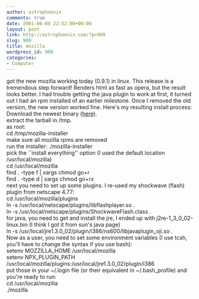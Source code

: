 ```yaml
---
author: astrophoenix
comments: true
date: 2001-06-08 22:52:00+00:00
layout: post
link: http://astrophoenix.com/?p=909
slug: 909
title: mozilla
wordpress_id: 909
categories:
- Computer
---
```


got the new mozilla working today (0.9.1) in linux. This release is a tremendous step forward! Renders html as fast as opera, but the result looks better.  I had trouble getting the java plugin to work at first, it turned out I had an rpm installed of an earlier milestone. Once I removed the old version, the new version worked fine.  Here's my resulting install process:  
Download the newest binary ([here](http://ftp.mozilla.org/pub/mozilla/releases/mozilla0.9.1/mozilla-i686-pc-linux-gnu-0.9.1-sea.tar.gz)).  
extract the tarball in /tmp.  
as root:  
cd /tmp/mozilla-installer  
make sure all mozilla rpms are removed  
run the installer: ./mozilla-installer  
pick the ``install everything'' option (I used the default location /usr/local/mozilla)  
cd /usr/local/mozilla  
find . -type f | xargs chmod go+r  
find . -type d | xargs chmod go+rx  
next you need to set up some plugins. I re-used my shockwave (flash) plugin from netscape 4.77:  
cd /usr/local/mozilla/plugins  
ln -s /usr/local/netscape/plugins/libflashplayer.so .  
ln -s /usr/local/netscape/plugins/ShockwaveFlash.class .  
for java, you need to get and install the jre, I ended up with j2re-1_3_0_02-linux.bin (I think I got it from sun's java page)  
ln -s /usr/local/jre1.3.0_02/plugin/i386/ns600/libjavaplugin_oji.so .  
Now as a user, you need to set some environment variables (I use tcsh, you'll have to change the syntax if you use bash):  
setenv MOZZILLA_HOME /usr/local/mozilla  
setenv NPX_PLUGIN_PATH /usr/local/mozilla/plugins:/usr/local/jre1.3.0_02/plugin/i386  
put those in your ~/.login file (or their equivalent in ~/.bash_profile) and you're ready to run:  
cd /usr/local/mozilla  
./mozilla  

